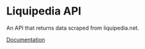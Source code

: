# Liquipedia API
An API that returns data scraped from liquipedia.net.

[Documentation](DOCUMENTATION.md)
